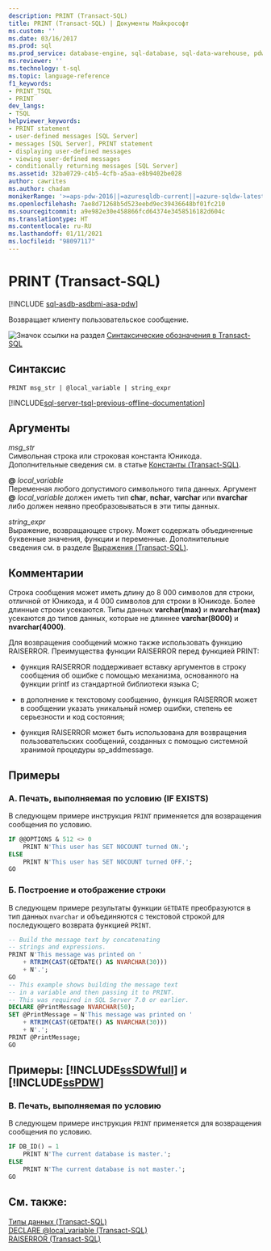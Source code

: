 ```yaml
---
description: PRINT (Transact-SQL)
title: PRINT (Transact-SQL) | Документы Майкрософт
ms.custom: ''
ms.date: 03/16/2017
ms.prod: sql
ms.prod_service: database-engine, sql-database, sql-data-warehouse, pdw
ms.reviewer: ''
ms.technology: t-sql
ms.topic: language-reference
f1_keywords:
- PRINT_TSQL
- PRINT
dev_langs:
- TSQL
helpviewer_keywords:
- PRINT statement
- user-defined messages [SQL Server]
- messages [SQL Server], PRINT statement
- displaying user-defined messages
- viewing user-defined messages
- conditionally returning messages [SQL Server]
ms.assetid: 32ba0729-c4b5-4cfb-a5aa-e8b9402be028
author: cawrites
ms.author: chadam
monikerRange: '>=aps-pdw-2016||=azuresqldb-current||=azure-sqldw-latest||>=sql-server-2016||>=sql-server-linux-2017||=azuresqldb-mi-current'
ms.openlocfilehash: 7ae8d71268b5d523eebd9ec39436648bf01fc210
ms.sourcegitcommit: a9e982e30e458866fcd64374e3458516182d604c
ms.translationtype: HT
ms.contentlocale: ru-RU
ms.lasthandoff: 01/11/2021
ms.locfileid: "98097117"
---
```

# <a name="print-transact-sql"></a>PRINT (Transact-SQL)
[!INCLUDE [sql-asdb-asdbmi-asa-pdw](../../includes/applies-to-version/sql-asdb-asdbmi-asa-pdw.md)]

  Возвращает клиенту пользовательское сообщение.  
  
 ![Значок ссылки на раздел](../../database-engine/configure-windows/media/topic-link.gif "Значок ссылки на раздел") [Синтаксические обозначения в Transact-SQL](../../t-sql/language-elements/transact-sql-syntax-conventions-transact-sql.md)  
  
## <a name="syntax"></a>Синтаксис  
  
```syntaxsql  
PRINT msg_str | @local_variable | string_expr  
```  
  
[!INCLUDE[sql-server-tsql-previous-offline-documentation](../../includes/sql-server-tsql-previous-offline-documentation.md)]

## <a name="arguments"></a>Аргументы
 *msg_str*  
 Символьная строка или строковая константа Юникода. Дополнительные сведения см. в статье [Константы (Transact-SQL)](../../t-sql/data-types/constants-transact-sql.md).  
  
 **@** *local_variable*  
 Переменная любого допустимого символьного типа данных. Аргумент **@** _local\_variable_ должен иметь тип **char**, **nchar**, **varchar** или **nvarchar** либо должен неявно преобразовываться в эти типы данных.  
  
 *string_expr*  
 Выражение, возвращающее строку. Может содержать объединенные буквенные значения, функции и переменные. Дополнительные сведения см. в разделе [Выражения (Transact-SQL)](../../t-sql/language-elements/expressions-transact-sql.md).  
  
## <a name="remarks"></a>Комментарии  
 Строка сообщения может иметь длину до 8 000 символов для строки, отличной от Юникода, и 4 000 символов для строки в Юникоде. Более длинные строки усекаются. Типы данных **varchar(max)** и **nvarchar(max)** усекаются до типов данных, которые не длиннее **varchar(8000)** и **nvarchar(4000)**.  
  
 Для возвращения сообщений можно также использовать функцию RAISERROR. Преимущества функции RAISERROR перед функцией PRINT:  
  
-   функция RAISERROR поддерживает вставку аргументов в строку сообщения об ошибке с помощью механизма, основанного на функции printf из стандартной библиотеки языка С;  
  
-   в дополнение к текстовому сообщению, функция RAISERROR может в сообщении указать уникальный номер ошибки, степень ее серьезности и код состояния;  
  
-   функция RAISERROR может быть использована для возвращения пользовательских сообщений, созданных с помощью системной хранимой процедуры sp_addmessage.  
  
## <a name="examples"></a>Примеры  
  
### <a name="a-conditionally-executing-print-if-exists"></a>A. Печать, выполняемая по условию (IF EXISTS)  
 В следующем примере инструкция `PRINT` применяется для возвращения сообщения по условию.  
  
```sql  
IF @@OPTIONS & 512 <> 0  
    PRINT N'This user has SET NOCOUNT turned ON.';  
ELSE  
    PRINT N'This user has SET NOCOUNT turned OFF.';  
GO  
```  
  
### <a name="b-building-and-displaying-a-string"></a>Б. Построение и отображение строки  
 В следующем примере результаты функции `GETDATE` преобразуются в тип данных `nvarchar` и объединяются с текстовой строкой для последующего возврата функцией `PRINT`.  
  
```sql  
-- Build the message text by concatenating  
-- strings and expressions.  
PRINT N'This message was printed on '  
    + RTRIM(CAST(GETDATE() AS NVARCHAR(30)))  
    + N'.';  
GO  
-- This example shows building the message text  
-- in a variable and then passing it to PRINT.  
-- This was required in SQL Server 7.0 or earlier.  
DECLARE @PrintMessage NVARCHAR(50);  
SET @PrintMessage = N'This message was printed on '  
    + RTRIM(CAST(GETDATE() AS NVARCHAR(30)))  
    + N'.';  
PRINT @PrintMessage;  
GO  
```  
  
## <a name="examples-sssdwfull-and-sspdw"></a>Примеры: [!INCLUDE[ssSDWfull](../../includes/sssdwfull-md.md)] и [!INCLUDE[ssPDW](../../includes/sspdw-md.md)]  
  
### <a name="c-conditionally-executing-print"></a>В. Печать, выполняемая по условию  
 В следующем примере инструкция `PRINT` применяется для возвращения сообщения по условию.  
  
```sql  
IF DB_ID() = 1  
    PRINT N'The current database is master.';  
ELSE  
    PRINT N'The current database is not master.';  
GO  
```  
  
## <a name="see-also"></a>См. также:  
 [Типы данных (Transact-SQL)](../../t-sql/data-types/data-types-transact-sql.md)   
 [DECLARE @local_variable (Transact-SQL)](../../t-sql/language-elements/declare-local-variable-transact-sql.md)   
 [RAISERROR (Transact-SQL)](../../t-sql/language-elements/raiserror-transact-sql.md)  
  
  

